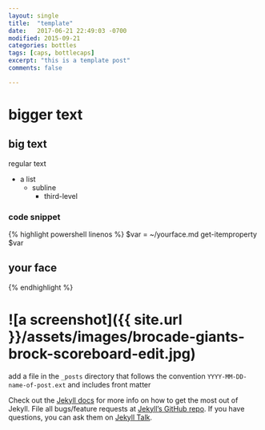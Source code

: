 ```yaml
---
layout: single
title:  "template"
date:   2017-06-21 22:49:03 -0700
modified: 2015-09-21
categories: bottles
tags: [caps, bottlecaps]
excerpt: "this is a template post"
comments: false

---
```

# bigger text
## big text
regular text

* a list
    * subline
        * third-level
 
### code snippet 
{% highlight powershell linenos %}
$var = ~/yourface.md
get-itemproperty $var
## your face
{% endhighlight %}


# ![a screenshot]({{ site.url }}/assets/images/brocade-giants-brock-scoreboard-edit.jpg)

add a file in the `_posts` directory that follows the convention `YYYY-MM-DD-name-of-post.ext` and includes front matter


Check out the [Jekyll docs][jekyll-docs] for more info on how to get the most out of Jekyll. File all bugs/feature requests at [Jekyll’s GitHub repo][jekyll-gh]. If you have questions, you can ask them on [Jekyll Talk][jekyll-talk].

[jekyll-docs]: https://jekyllrb.com/docs/home
[jekyll-gh]:   https://github.com/jekyll/jekyll
[jekyll-talk]: https://talk.jekyllrb.com/